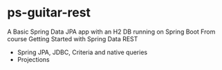 ps-guitar-rest
============

A Basic Spring Data JPA app with an H2 DB running on Spring Boot
From course Getting Started with Spring Data REST

* Spring JPA, JDBC, Criteria and native queries
* Projections
